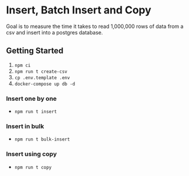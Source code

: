 # Insert, Batch Insert and Copy

Goal is to measure the time it takes to read 1,000,000 rows of data from a csv and insert into a postgres database.

## Getting Started

1. `npm ci`
2. `npm run t create-csv`
3. `cp .env.template .env`
4. `docker-compose up db -d`

### Insert one by one

* `npm run t insert`

### Insert in bulk

* `npm run t bulk-insert`

### Insert using copy

* `npm run t copy`
